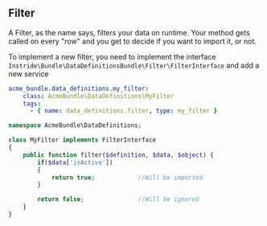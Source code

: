 ## Filter
A Filter, as the name says, filters your data on runtime. Your method gets called on every "row" and you get to decide if you want to import it, or not.

To implement a new filter, you need to implement the interface ```Instride\Bundle\DataDefinitionsBundle\Filter\FilterInterface``` and add a new service

```yml
acme_bundle.data_definitions.my_filter:
    class: AcmeBundle\DataDefinitions\MyFilter
    tags:
      - { name: data_definitions.filter, type: my_filter }
```

```php
namespace AcmeBundle\DataDefinitions;

class MyFilter implements FilterInterface
{
    public function filter($definition, $data, $object) {
        if($data['isActive'])
        {
            return true;            //Will be imported
        }

        return false;               //Will be ignored
    }
}
```
